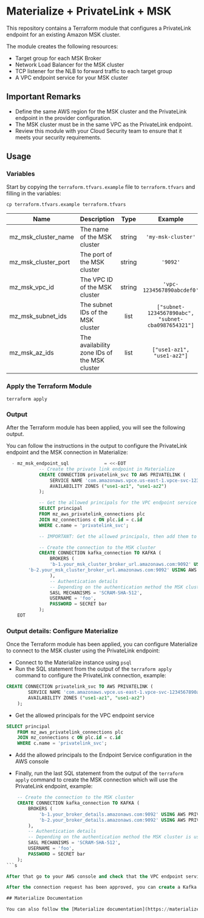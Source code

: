 # Materialize + PrivateLink + MSK

This repository contains a Terraform module that configures a PrivateLink endpoint for an existing Amazon MSK cluster.

The module creates the following resources:
- Target group for each MSK Broker
- Network Load Balancer for the MSK cluster
- TCP listener for the NLB to forward traffic to each target group
- A VPC endpoint service for your MSK cluster

## Important Remarks

- Define the same AWS region for the MSK cluster and the PrivateLink endpoint in the provider configuration.
- The MSK cluster must be in the same VPC as the PrivateLink endpoint.
- Review this module with your Cloud Security team to ensure that it meets your security requirements.

## Usage

### Variables

Start by copying the `terraform.tfvars.example` file to `terraform.tfvars` and filling in the variables:

```
cp terraform.tfvars.example terraform.tfvars
```

| Name | Description | Type | Example | Required |
|------|-------------|:----:|:-----:|:-----:|
| mz_msk_cluster_name | The name of the MSK cluster | string | `'my-msk-cluster'` | yes |
| mz_msk_cluster_port | The port of the MSK cluster | string | `'9092'` | yes |
| mz_msk_vpc_id | The VPC ID of the MSK cluster | string | `'vpc-1234567890abcdef0'` | yes |
| mz_msk_subnet_ids | The subnet IDs of the MSK cluster | list | `["subnet-1234567890abc", "subnet-cba0987654321"]` | yes |
| mz_msk_az_ids | The availability zone IDs of the MSK cluster | list | `["use1-az1", "use1-az2"]` | yes |

### Apply the Terraform Module

```
terraform apply
```

### Output

After the Terraform module has been applied, you will see the following output.

You can follow the instructions in the output to configure the PrivateLink endpoint and the MSK connection in Materialize:

```sql
  - mz_msk_endpoint_sql             = <<-EOT
            -- Create the private link endpoint in Materialize
            CREATE CONNECTION privatelink_svc TO AWS PRIVATELINK (
                SERVICE NAME 'com.amazonaws.vpce.us-east-1.vpce-svc-1234567890abcdef0',
                AVAILABILITY ZONES ("use1-az1", "use1-az2")
            );

            -- Get the allowed principals for the VPC endpoint service
            SELECT principal
            FROM mz_aws_privatelink_connections plc
            JOIN mz_connections c ON plc.id = c.id
            WHERE c.name = 'privatelink_svc';

            -- IMPORTANT: Get the allowed principals, then add them to the VPC endpoint service

            -- Create the connection to the MSK cluster
            CREATE CONNECTION kafka_connection TO KAFKA (
                BROKERS (
                'b-1.your_msk_cluster_broker_url.amazonaws.com:9092' USING AWS PRIVATELINK privatelink_svc (PORT 9001),
        'b-2.your_msk_cluster_broker_url.amazonaws.com:9092' USING AWS PRIVATELINK privatelink_svc (PORT 9002)
                ),
                -- Authentication details
                -- Depending on the authentication method the MSK cluster is using
                SASL MECHANISMS = 'SCRAM-SHA-512',
                USERNAME = 'foo',
                PASSWORD = SECRET bar
            );
    EOT
```

### Output details: Configure Materialize

Once the Terraform module has been applied, you can configure Materialize to connect to the MSK cluster using the PrivateLink endpoint:

- Connect to the Materialize instance using `psql`
- Run the SQL statement from the output of the `terraform apply` command to configure the PrivateLink connection, example:

```sql
CREATE CONNECTION privatelink_svc TO AWS PRIVATELINK (
        SERVICE NAME 'com.amazonaws.vpce.us-east-1.vpce-svc-1234567890abcdef0',
        AVAILABILITY ZONES ("use1-az1", "use1-az2")
    );
```

- Get the allowed principals for the VPC endpoint service

```sql
SELECT principal
    FROM mz_aws_privatelink_connections plc
    JOIN mz_connections c ON plc.id = c.id
    WHERE c.name = 'privatelink_svc';
```

- Add the allowed principals to the Endpoint Service configuration in the AWS console

- Finally, run the last SQL statement from the output of the `terraform apply` command to create the MSK connection which will use the PrivateLink endpoint, example:

```sql
    -- Create the connection to the MSK cluster
    CREATE CONNECTION kafka_connection TO KAFKA (
        BROKERS (
            'b-1.your_broker_details.amazonaws.com:9092' USING AWS PRIVATELINK privatelink_svc (PORT 9001),
            'b-2.your_broker_details.amazonaws.com:9092' USING AWS PRIVATELINK privatelink_svc (PORT 9002)
        ),
        -- Authentication details
        -- Depending on the authentication method the MSK cluster is using
        SASL MECHANISMS = 'SCRAM-SHA-512',
        USERNAME = 'foo',
        PASSWORD = SECRET bar
    );
```s

After that go to your AWS console and check that the VPC endpoint service has a pending connection request from the Materialize instance which you can approve.

After the connection request has been approved, you can create a Kafka source in Materialize using the `kafka_connection` connection.

## Materialize Documentation

You can also follow the [Materialize documentation](https://materialize.com/docs/ops/network-security/privatelink/) for more information.

